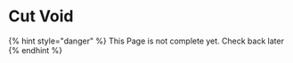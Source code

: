 # Cut Void

{% hint style="danger" %}
This Page is not complete yet. Check back later
{% endhint %}

